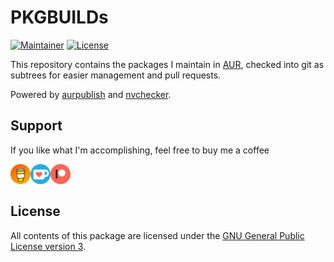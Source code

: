 [bmac]: https://www.buymeacoffee.com/phnx47
[ko-fi]: https://ko-fi.com/phnx47
[patreon]: https://www.patreon.com/phnx47

# PKGBUILDs

[![Maintainer](https://img.shields.io/static/v1?style=flat-square&label=AUR&message=phnx47&color=blue)](https://aur.archlinux.org/account/phnx47)
[![License](https://img.shields.io/github/license/phnx47/PKGBUILDs?style=flat-square&label=License)](LICENSE)

This repository contains the packages I maintain in [AUR](https://aur.archlinux.org/packages/?K=phnx47&SeB=M), checked into git as subtrees for easier management and pull requests.

Powered by [aurpublish](https://github.com/eli-schwartz/aurpublish) and [nvchecker](https://github.com/lilydjwg/nvchecker).

## Support

If you like what I'm accomplishing, feel free to buy me a coffee

[<img align="left" alt="phnx47 | Buy Me a Coffe" width="32px" src="https://raw.githubusercontent.com/phnx47/files/master/button-sponsors/bmac0.png" />][bmac]
[<img align="left" alt="phnx47 | Kofi" width="32px" src="https://raw.githubusercontent.com/phnx47/files/master/button-sponsors/kofi0.png" />][ko-fi]
[<img align="left" alt="phnx47 | Patreon" width="32px" src="https://raw.githubusercontent.com/phnx47/files/master/button-sponsors/patreon0.png" />][patreon]

\
&nbsp;

## License

All contents of this package are licensed under the [GNU General Public License version 3](https://opensource.org/licenses/GPL-3.0).
